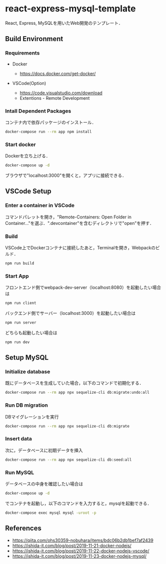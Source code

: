 # react-express-mysql-template

React, Express, MySQLを用いたWeb開発のテンプレート．

## Build Environment
### Requirements
- Docker
	- https://docs.docker.com/get-docker/

- VSCode(Option)
    - https://code.visualstudio.com/download
    - Extentions - Remote Development

### Intall Dependent Packages
コンテナ内で依存パッケージのインストール．
```sh
docker-compose run --rm app npm install
```
### Start docker
Dockerを立ち上げる．
```sh
docker-compose up -d
```
ブラウザで"localhost:3000"を開くと，アプリに接続できる．

## VSCode Setup
### Enter a container in VSCode
コマンドパレットを開き，"Remote-Containers: Open Folder in Container..."を選ぶ．".devcontainer"を含むディレクトリで"open"を押す．

### Build
VSCode上でDockerコンテナに接続したあと，Terminalを開き，Webpackのビルド．
```sh
npm run build
```

### Start App
フロントエンド側でwebpack-dev-server（localhost:8080）を起動したい場合は
```sh
npm run client
```
バックエンド側でサーバー（localhost:3000）を起動したい場合は
```sh
npm run server
```
どちらも起動したい場合は
```sh
npm run dev
```

## Setup MySQL
### Initialize database
既にデータベースを生成していた場合，以下のコマンドで初期化する．
```sh
docker-compose run --rm app npx sequelize-cli db:migrate:undo:all
```

### Run DB migration
DBマイグレーションを実行
```sh
docker-compose run --rm app npx sequelize-cli db:migrate
```

### Insert data
次に，データベースに初期データを挿入
```sh
docker-compose run --rm app npx sequelize-cli db:seed:all
```

### Run MySQL
データベースの中身を確認したい場合は
```sh
docker-compose up -d
```
でコンテナを起動し，以下のコマンドを入力すると，mysqlを起動できる．
```sh
docker-compose exec mysql mysql -uroot -p
```

## References
- https://qiita.com/ohs30359-nobuhara/items/bdc06b2db1bef7af2439
- https://ishida-it.com/blog/post/2019-11-21-docker-nodejs/
- https://ishida-it.com/blog/post/2019-11-22-docker-nodejs-vscode/
- https://ishida-it.com/blog/post/2019-11-23-docker-nodejs-mysql/